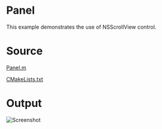 # Panel

This example demonstrates the use of NSScrollView control.

# Source

[Panel.m](./Panel.m)

[CMakeLists.txt](./CMakeLists.txt)

# Output

![Screenshot](../../docs/Pictures/Panel.png)
